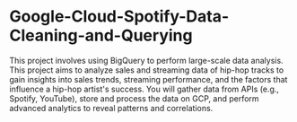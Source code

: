 # Google-Cloud-Spotify-Data-Cleaning-and-Querying 
This project involves using BigQuery to perform large-scale data analysis.
This project aims to analyze sales and streaming data of hip-hop tracks to gain insights into sales trends, streaming performance, and the factors that influence a hip-hop artist's success. 
You will gather data from APIs (e.g., Spotify, YouTube), store and process the data on GCP, and perform advanced analytics to reveal patterns and correlations.
